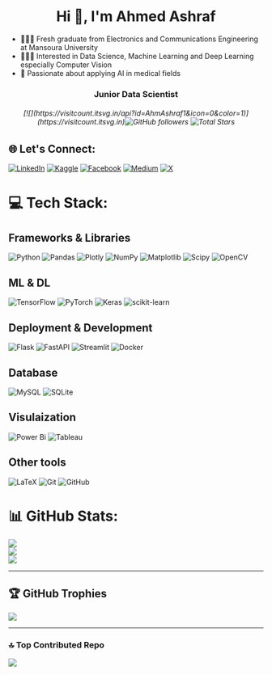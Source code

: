 # <h1 align="center">Hi 👋, I'm Ahmed Ashraf </h1>


- 👨🏻‍🎓 Fresh graduate from Electronics and Communications Engineering at Mansoura University <br>
- 👨🏻‍💻 Interested in Data Science, Machine Learning and Deep Learning especially Computer Vision<br>
- 💬 Passionate about applying AI in medical fields

<h3 align="center">Junior Data Scientist</h3>
<h6 align="center">  
  [![](https://visitcount.itsvg.in/api?id=AhmAshraf1&icon=0&color=1)](https://visitcount.itsvg.in)<img alt="GitHub followers" src="https://img.shields.io/github/followers/AhmAshraf1?label=Followers&style=social"> <img src="https://img.shields.io/github/stars/AhmAshraf1?label=Stars" alt="Total Stars">
</h6>

## 🌐 Let's Connect:
[![LinkedIn](https://img.shields.io/badge/LinkedIn-%230077B5.svg?logo=linkedin&style=for-the-badge&logoColor=white)](https://linkedin.com/in/ahm-ashraf)
[![Kaggle](https://img.shields.io/badge/Kaggle-%2320BEFF.svg?logo=Kaggle&style=for-the-badge&logoColor=white)](https://www.kaggle.com/ahmedashrafhelmi)
[![Facebook](https://img.shields.io/badge/Facebook-%231877F2.svg?logo=Facebook&style=for-the-badge&logoColor=white)](https://facebook.com/Ahm.Ashraf1)
[![Medium](https://img.shields.io/badge/Medium-12100E?logo=medium&style=for-the-badge&logoColor=white)](https://medium.com/@ahmedhelmy387)
[![X](https://img.shields.io/badge/X-black.svg?logo=X&style=for-the-badge&logoColor=white)](https://x.com/HELMY73166987)


# 💻 Tech Stack:

## Frameworks & Libraries
![Python](https://img.shields.io/badge/python-3670A0?style=for-the-badge&logo=python&logoColor=ffdd54)   ![Pandas](https://img.shields.io/badge/pandas-%23150458.svg?style=for-the-badge&logo=pandas&logoColor=white) ![Plotly](https://img.shields.io/badge/Plotly-%233F4F75.svg?style=for-the-badge&logo=plotly&logoColor=white)  ![NumPy](https://img.shields.io/badge/numpy-%23013243.svg?style=for-the-badge&logo=numpy&logoColor=white) ![Matplotlib](https://img.shields.io/badge/Matplotlib-%23ffffff.svg?style=for-the-badge&logo=Matplotlib&logoColor=black)  ![Scipy](https://img.shields.io/badge/SciPy-%230C55A5.svg?style=for-the-badge&logo=scipy&logoColor=%white) ![OpenCV](https://img.shields.io/badge/opencv-%23white.svg?style=for-the-badge&logo=opencv&logoColor=white)

## ML & DL
![TensorFlow](https://img.shields.io/badge/TensorFlow-%23FF6F00.svg?style=for-the-badge&logo=TensorFlow&logoColor=white) ![PyTorch](https://img.shields.io/badge/PyTorch-%23EE4C2C.svg?style=for-the-badge&logo=PyTorch&logoColor=white) ![Keras](https://img.shields.io/badge/Keras-%23D00000.svg?style=for-the-badge&logo=Keras&logoColor=white) ![scikit-learn](https://img.shields.io/badge/scikit--learn-%23F7931E.svg?style=for-the-badge&logo=scikit-learn&logoColor=white)
## Deployment & Development
 ![Flask](https://img.shields.io/badge/flask-%23000.svg?style=for-the-badge&logo=flask&logoColor=white) ![FastAPI](https://img.shields.io/badge/FastAPI-005571?style=for-the-badge&logo=fastapi)
![Streamlit](https://img.shields.io/badge/Streamlit-FF4B4B?style=for-the-badge&logo=streamlit&logoColor=white)
 ![Docker](https://img.shields.io/badge/docker-%230db7ed.svg?style=for-the-badge&logo=docker&logoColor=white) 
## Database
![MySQL](https://img.shields.io/badge/mysql-4479A1.svg?style=for-the-badge&logo=mysql&logoColor=white) ![SQLite](https://img.shields.io/badge/sqlite-%2307405e.svg?style=for-the-badge&logo=sqlite&logoColor=white)

## Visulaization
![Power Bi](https://img.shields.io/badge/power_bi-F2C811?style=for-the-badge&logo=powerbi&logoColor=black)
![Tableau](https://img.shields.io/badge/Tableau-E97627?style=for-the-badge&logo=Tableau&logoColor=white)

## Other tools
![LaTeX](https://img.shields.io/badge/latex-%23008080.svg?style=for-the-badge&logo=latex&logoColor=white) ![Git](https://img.shields.io/badge/git-%23F05033.svg?style=for-the-badge&logo=git&logoColor=white) ![GitHub](https://img.shields.io/badge/github-%23121011.svg?style=for-the-badge&logo=github&logoColor=white)


# 📊 GitHub Stats:
![](https://github-readme-stats.vercel.app/api?username=AhmAshraf1&theme=dark&hide_border=false&include_all_commits=false&count_private=false)<br/>
![](https://github-readme-streak-stats.herokuapp.com/?user=AhmAshraf1&theme=dark&hide_border=false)<br/>
![](https://github-readme-stats.vercel.app/api/top-langs/?username=AhmAshraf1&theme=dark&hide_border=false&include_all_commits=false&count_private=false&layout=compact)

---
## 🏆 GitHub Trophies
![](https://github-profile-trophy.vercel.app/?username=AhmAshraf1&theme=transparent&no-frame=false&no-bg=false&margin-w=4)

---
### 🔝 Top Contributed Repo
![](https://github-contributor-stats.vercel.app/api?username=AhmAshraf1&limit=5&theme=transparent&combine_all_yearly_contributions=true)

